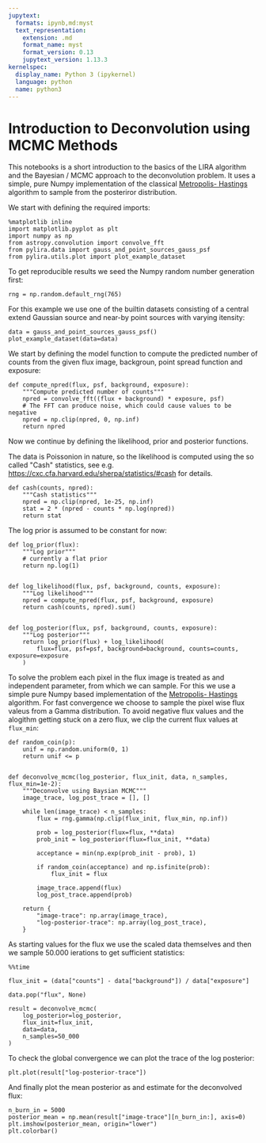 ```yaml
---
jupytext:
  formats: ipynb,md:myst
  text_representation:
    extension: .md
    format_name: myst
    format_version: 0.13
    jupytext_version: 1.13.3
kernelspec:
  display_name: Python 3 (ipykernel)
  language: python
  name: python3
---
```


# Introduction to Deconvolution using MCMC Methods


This notebooks is a short introduction to the basics of the LIRA algorithm and the Bayesian / MCMC approach to the deconvolution problem. It uses a simple, pure Numpy implementation of the classical [Metropolis- Hastings](https://en.wikipedia.org/wiki/Metropolis–Hastings_algorithm) algorithm to sample from the posteriror distribution.

We start with defining the required imports:

```{code-cell} ipython3
%matplotlib inline
import matplotlib.pyplot as plt
import numpy as np
from astropy.convolution import convolve_fft
from pylira.data import gauss_and_point_sources_gauss_psf
from pylira.utils.plot import plot_example_dataset
```

To get reproducible results we seed the Numpy random number generation first:

```{code-cell} ipython3
rng = np.random.default_rng(765)
```

For this example we use one of the builtin datasets consisting of a central extend Gaussian source and near-by point sources with varying itensity:

```{code-cell} ipython3
data = gauss_and_point_sources_gauss_psf()
plot_example_dataset(data=data)
```

We start by defining the model function to compute the predicted number of counts from the given flux image, backgroun, point spread function and exposure:

```{code-cell} ipython3
def compute_npred(flux, psf, background, exposure):
    """Compute predicted number of counts"""
    npred = convolve_fft((flux + background) * exposure, psf)
    # The FFT can produce noise, which could cause values to be negative
    npred = np.clip(npred, 0, np.inf)
    return npred
```

Now we continue by defining the likelihood, prior and posterior functions.

The data is Poissonion in nature, so the likelihood is computed using the so called "Cash" statistics, see e.g. https://cxc.cfa.harvard.edu/sherpa/statistics/#cash for details.

```{code-cell} ipython3
def cash(counts, npred):
    """Cash statistics"""
    npred = np.clip(npred, 1e-25, np.inf)
    stat = 2 * (npred - counts * np.log(npred))
    return stat
```

The log prior is assumed to be constant for now:

```{code-cell} ipython3
def log_prior(flux):
    """Log prior"""
    # currently a flat prior
    return np.log(1)


def log_likelihood(flux, psf, background, counts, exposure):
    """Log likelihood"""
    npred = compute_npred(flux, psf, background, exposure)
    return cash(counts, npred).sum()


def log_posterior(flux, psf, background, counts, exposure):
    """Log posterior"""
    return log_prior(flux) + log_likelihood(
        flux=flux, psf=psf, background=background, counts=counts, exposure=exposure
    )
```

To solve the problem each pixel in the flux image is treated as and independent parameter, from which we can sample. For this we use a simple pure Numpy based implementation of the [Metropolis- Hastings](https://en.wikipedia.org/wiki/Metropolis–Hastings_algorithm) algorithm. For fast convergence we choose to sample the pixel wise flux valeus from a Gamma distribution. To avoid negative flux values and the alogithm getting stuck on a zero flux, we clip the current flux values at `flux_min`:

```{code-cell} ipython3
def random_coin(p):
    unif = np.random.uniform(0, 1)
    return unif <= p


def deconvolve_mcmc(log_posterior, flux_init, data, n_samples, flux_min=1e-2):
    """Deconvolve using Baysian MCMC"""
    image_trace, log_post_trace = [], []
    
    while len(image_trace) < n_samples:
        flux = rng.gamma(np.clip(flux_init, flux_min, np.inf))
        
        prob = log_posterior(flux=flux, **data)
        prob_init = log_posterior(flux=flux_init, **data)
        
        acceptance = min(np.exp(prob_init - prob), 1)
        
        if random_coin(acceptance) and np.isfinite(prob):
            flux_init = flux

        image_trace.append(flux)
        log_post_trace.append(prob)
    
    return {
        "image-trace": np.array(image_trace),
        "log-posterior-trace": np.array(log_post_trace),
    }
```

As starting values for the flux we use the scaled data themselves and then we sample 50.000 ierations to get sufficient statistics:

```{code-cell} ipython3
%%time

flux_init = (data["counts"] - data["background"]) / data["exposure"]

data.pop("flux", None)

result = deconvolve_mcmc(
    log_posterior=log_posterior,
    flux_init=flux_init,
    data=data,
    n_samples=50_000
)
```

To check the global convergence we can plot the trace of the log posterior:

```{code-cell} ipython3
plt.plot(result["log-posterior-trace"])
```

And finally plot the mean posterior as and estimate for the deconvolved flux:

```{code-cell} ipython3
n_burn_in = 5000
posterior_mean = np.mean(result["image-trace"][n_burn_in:], axis=0)
plt.imshow(posterior_mean, origin="lower")
plt.colorbar()
```
